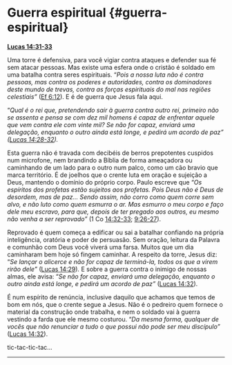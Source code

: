# Guerra espiritual {#guerra-espiritual}

[**Lucas 14:31-33**](http://bibliaonline.com.br/acf/lc/14/31-33)

Uma torre é defensiva, para você vigiar contra ataques e defender sua fé sem atacar pessoas. Mas existe uma esfera onde o cristão é soldado em uma batalha contra seres espirituais. “_Pois a nossa luta não é contra pessoas, mas contra os poderes e autoridades, contra os dominadores deste mundo de trevas, contra as forças espirituais do mal nas regiões celestiais”_ ([Ef 6:12](http://bibliaonline.com.br/acf/ef/6/12)). E é de guerra que Jesus fala aqui.

“_Qual é o rei que, pretendendo sair à guerra contra outro rei, primeiro não se assenta e pensa se com dez mil homens é capaz de enfrentar aquele que vem contra ele com vinte mil? Se não for capaz, enviará uma delegação, enquanto o outro ainda está longe, e pedirá um acordo de paz” (_[_Lucas 14:28-32_](http://bibliaonline.com.br/acf/lc/14/28-32)_)._

Esta guerra não é travada com decibéis de berros prepotentes cuspidos num microfone, nem brandindo a Bíblia de forma ameaçadora ou caminhando de um lado para o outro num palco, como um cão bravio que marca território. É de joelhos que o crente luta em oração e sujeição a Deus, mantendo o domínio do próprio corpo. Paulo escreve que “_Os espíritos dos profetas estão sujeitos aos profetas. Pois Deus não é Deus de desordem, mas de paz..._ _Sendo assim, não corro como quem corre sem alvo, e não luto como quem esmurra o ar. Mas esmurro o meu corpo e faço dele meu escravo, para que, depois de ter pregado aos outros, eu mesmo não venha a ser reprovado”_ (1 Co [14:32-33](http://bibliaonline.com.br/acf/1co/14/32-33); [9:26-27](http://bibliaonline.com.br/acf/1co/9/26-27)).

Reprovado é quem começa a edificar ou sai a batalhar confiando na própria inteligência, oratória e poder de persuasão. Sem oração, leitura da Palavra e comunhão com Deus você viverá uma farsa. Muitos que um dia caminharam bem hoje só fingem caminhar. A respeito da torre, Jesus diz: “_Se lançar o alicerce e não for capaz de terminá-la, todos os que a virem rirão dele”_ ([Lucas 14:29](http://bibliaonline.com.br/acf/lc/14/29))_._ E sobre a guerra contra o inimigo de nossas almas, ele avisa: “_Se não for capaz, enviará uma delegação, enquanto o outro ainda está longe, e pedirá um acordo de paz”_ ([Lucas 14:32](http://bibliaonline.com.br/acf/lc/14/32)).

É num espírito de renúncia, inclusive daquilo que achamos que temos de bom em nós, que o crente segue a Jesus. Não é o pedreiro quem fornece o material da construção onde trabalha, e nem o soldado vai à guerra vestindo a farda que ele mesmo costurou. “_Da mesma forma, qualquer de vocês que não renunciar a tudo o que possui não pode ser meu discípulo”_ ([Lucas 14:32](http://bibliaonline.com.br/acf/lc/14/32)).

tic-tac-tic-tac...

*****